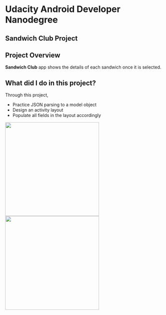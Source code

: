 # Udacity Android Developer Nanodegree 
## Sandwich Club Project 

## Project Overview
**Sandwich Club** app shows the details of each sandwich once it is selected.

## What did I do in this project?
Through this project,
- Practice JSON parsing to a model object
- Design an activity layout
- Populate all fields in the layout accordingly

<img src="https://user-images.githubusercontent.com/23320682/40570802-3d1ed894-6097-11e8-963d-9b32a395b973.png" width="300">
<img src="https://user-images.githubusercontent.com/23320682/40570803-3d4684b6-6097-11e8-844f-482484eb39fa.png" width="300">

